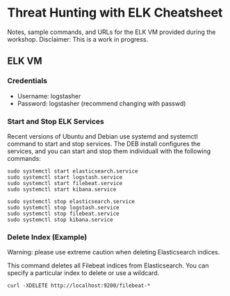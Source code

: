# Threat Hunting with ELK Cheatsheet

Notes, sample commands, and URLs for the ELK VM provided during the workshop.
Disclaimer: This is a work in progress.

## ELK VM

### Credentials
* Username: logstasher
* Password: logstasher (recommend changing with passwd)

### Start and Stop ELK Services
Recent versions of Ubuntu and Debian use systemd and systemctl command to start and stop services. The DEB install configures the services, and you can start and stop them individuall with the following commands:
```
sudo systemctl start elasticsearch.service
sudo systemctl start logstash.service
sudo systemctl start filebeat.service
sudo systemctl start kibana.service

sudo systemctl stop elasticsearch.service
sudo systemctl stop logstash.service
sudo systemctl stop filebeat.service
sudo systemctl stop kibana.service

```

### Delete Index (Example)
Warning: please use extreme caution when deleting Elasticsearch indices.

This command deletes all Filebeat indices from Elasticsearch. You can specify a particular index to delete or use a wildcard.
```
curl -XDELETE http://localhost:9200/filebeat-*

```

